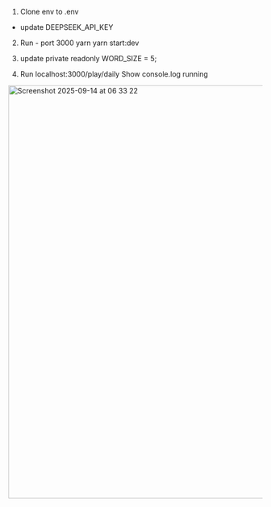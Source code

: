 1. Clone env to .env
- update DEEPSEEK_API_KEY

2. Run - port 3000
yarn
yarn start:dev

3. update 
private readonly WORD_SIZE = 5;

4. Run localhost:3000/play/daily
Show console.log running

<img width="827" height="820" alt="Screenshot 2025-09-14 at 06 33 22" src="https://github.com/user-attachments/assets/df400c30-8a1f-454f-8d01-96b790827b34" />
